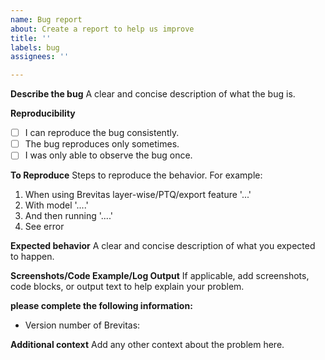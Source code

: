 ```yaml
---
name: Bug report
about: Create a report to help us improve
title: ''
labels: bug
assignees: ''

---
```


**Describe the bug**
A clear and concise description of what the bug is.

**Reproducibility**
- [ ] I can reproduce the bug consistently.
- [ ] The bug reproduces only sometimes.
- [ ] I was only able to observe the bug once.

**To Reproduce**
Steps to reproduce the behavior. For example:
1. When using Brevitas layer-wise/PTQ/export feature '...'
2. With model '....'
3. And then running '....'
4. See error

**Expected behavior**
A clear and concise description of what you expected to happen.

**Screenshots/Code Example/Log Output**
If applicable, add screenshots, code blocks, or output text to help explain your problem.

**please complete the following information:**
 - Version number of Brevitas: 

**Additional context**
Add any other context about the problem here.
